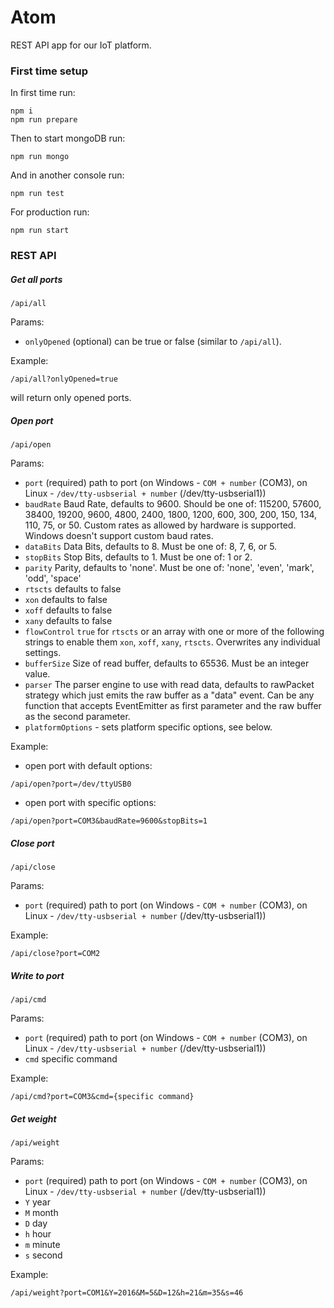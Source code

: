 # Atom
REST API app for our IoT platform.

### First time setup

In first time run:

```
npm i
npm run prepare
```

Then to start mongoDB run:

```
npm run mongo
```

And in another console run:

```
npm run test
```

For production run:

```
npm run start
```

### REST API

##### Get all ports

```
/api/all
```

Params:

* `onlyOpened` (optional) can be true or false (similar to `/api/all`).

Example:

```
/api/all?onlyOpened=true
```
will return only opened ports.

##### Open port

```
/api/open
```

Params:
* `port` (required) path to port (on Windows - `COM + number` (COM3), on Linux - `/dev/tty-usbserial + number` (/dev/tty-usbserial1))
* `baudRate` Baud Rate, defaults to 9600. Should be one of: 115200, 57600, 38400, 19200, 9600, 4800, 2400, 1800, 1200, 600, 300, 200, 150, 134, 110, 75, or 50. Custom rates as allowed by hardware is supported. Windows doesn't support custom baud rates.
* `dataBits` Data Bits, defaults to 8. Must be one of: 8, 7, 6, or 5.
* `stopBits` Stop Bits, defaults to 1. Must be one of: 1 or 2.
* `parity` Parity, defaults to 'none'. Must be one of: 'none', 'even', 'mark', 'odd', 'space'
* `rtscts` defaults to false
* `xon` defaults to false
* `xoff` defaults to false
* `xany` defaults to false
* `flowControl` `true` for `rtscts` or an array with one or more of the following strings to enable them `xon`, `xoff`, `xany`, `rtscts`. Overwrites any individual settings.
* `bufferSize` Size of read buffer, defaults to 65536. Must be an integer value.
* `parser` The parser engine to use with read data, defaults to rawPacket strategy which just emits the raw buffer as a "data" event. Can be any function that accepts EventEmitter as first parameter and the raw buffer as the second parameter.
* `platformOptions` - sets platform specific options, see below.

Example:

- open port with default options:
```
/api/open?port=/dev/ttyUSB0
```

- open port with specific options:
```
/api/open?port=COM3&baudRate=9600&stopBits=1
```

##### Close port

```
/api/close
```

Params:
* `port` (required) path to port (on Windows - `COM + number` (COM3), on Linux - `/dev/tty-usbserial + number` (/dev/tty-usbserial1))

Example:

```
/api/close?port=COM2
```

##### Write to port

```
/api/cmd
```

Params:
* `port` (required) path to port (on Windows - `COM + number` (COM3), on Linux - `/dev/tty-usbserial + number` (/dev/tty-usbserial1))
* `cmd` specific command

Example:

```
/api/cmd?port=COM3&cmd={specific command}
```

##### Get weight

```
/api/weight
```

Params:
* `port` (required) path to port (on Windows - `COM + number` (COM3), on Linux - `/dev/tty-usbserial + number` (/dev/tty-usbserial1))
* `Y` year
* `M` month
* `D` day
* `h` hour
* `m` minute
* `s` second

Example:

```
/api/weight?port=COM1&Y=2016&M=5&D=12&h=21&m=35&s=46
```
